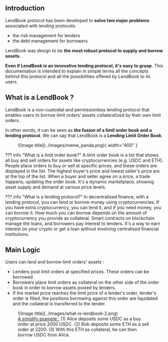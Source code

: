 
<h2 style="font-weight: bold;">Introduction</h2>

LendBook protocol has been developed to **solve two major problems** associated with lending protocols:

* the risk management for lenders
* the debt management for borrowers

LendBook was design to be **the most robust protocol to supply and borrow assets**.

**Even if LendBook is an innovative lending protocol, it's easy to grasp**. 
This documentation is intended to explain in simple terms all the concepts behind this protocol and all the possibilities offered by LendBook to its users.

<!-- commentaire -->
<h2 style="font-weight: bold;">What is a LendBook ?</h2>

LendBook is a non-custodial and permissionless lending protocol that enables users to borrow limit orders’ assets collateralized by their own limit orders. 

In other words, it can be seen as **the fusion of a limit order book and a lending protocol**. We can say that LendBook is a **Lending Limit Order Book**.

<figure markdown>
  ![Image title](../images/meme_panda.png){ width="400" }
</figure>



??? info "What is a limit order book?"
    A limit order book is a list that shows all buy and sell orders for assets like cryptocurrencies (e.g. USDC and ETH). People place orders to buy or sell at specific prices, and these orders are displayed in the list. The highest buyer's price and lowest seller's price are at the top of the list. When a buyer and seller agree on a price, a trade happens, updating the order book. It's a dynamic marketplace, showing asset supply and demand at various price levels.

??? info "What is a lending protocol?"
    In decentralized finance, with a lending protocol, you can lend or borrow money using cryptocurrencies. If you have extra cryptocurrency, you can lend it, and if you need money, you can borrow it. How much you can borrow depends on the amount of cryptocurrency you provide as collateral. Smart contracts on blockchain manage the loans, and borrowers pay interest to lenders.  It's a way to earn interest on your crypto or get a loan without involving centralised financial institutions.


<h2 style="font-weight: bold;">Main Logic</h2>

Users can lend and borrow limit orders' assets :

* Lenders post limit orders at specified prices. These orders can be borrowed.
* Borrowers place limit orders as collateral on the other side of the order book in order to borrow assets posted by lenders.
* If the market price reaches the limit price of a lender's order, lender's order is filled, the positions borrowing against this order are liquidated and the collateral is transferred to the lender.


<figure markdown>
  ![Image title](../images/what-is-lendbook-2.png)
  <figcaption> <u>A simplify example :</u> (1) Alice deposits some USDC as a buy order at price 2000 USDC. (2) Bob deposits some ETH as a sell order at 2200. (3) With this ETH as collateral, he can then borrow USDC from Alice.</figcaption>
</figure>


